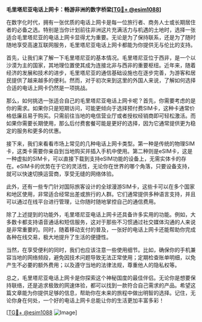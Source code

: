 **毛里塔尼亚电话上网卡：畅游非洲的数字桥梁[[TG💪+ @esim1088](https://t.me/s/esim1088)]**

在数字化时代，拥有一张优质的电话上网卡是每一位旅行者、商务人士或长期居住者的必备之选。特别是当你计划前往非洲这片充满活力与机遇的土地时，选择一张适合毛里塔尼亚的电话上网卡显得尤为重要。无论是为了保持联系，还是为了随时随地享受高速互联网服务，毛里塔尼亚电话上网卡都能为你提供无与伦比的支持。

首先，让我们来了解一下毛里塔尼亚的基本情况。毛里塔尼亚位于西非，是一个以沙漠为主的国家，其地理位置使其成为连接北非与西非的重要枢纽。近年来，随着经济的发展和技术的进步，毛里塔尼亚的通信基础设施也在逐步完善，为游客和居民提供了越来越多的便利。然而，对于初次来到这里的外国人来说，了解如何选择合适的电话上网卡仍然是一项挑战。

那么，如何挑选一张适合自己的毛里塔尼亚电话上网卡呢？首先，你需要考虑的是你的需求。如果你只是短期访问，可能更倾向于选择预付费SIM卡，这种卡通常价格低廉且易于购买。只需前往当地的电信营业厅或者授权经销商即可轻松激活。而如果你需要长期使用，那么后付费套餐可能是更好的选择，因为它通常提供更为稳定的服务和更多的优惠。

接下来，我们来看看市场上常见的几种电话上网卡类型。第一种是传统的物理SIM卡，这类卡需要你亲自到当地购买并插入手机中使用。第二种则是eSIM卡，这是一种虚拟的SIM卡，可以直接下载到支持eSIM功能的设备上，无需实体卡的存在。eSIM卡的优势在于它的灵活性，无论你在世界的哪个角落，只要设备支持，就可以快速切换运营商，享受无缝的网络体验。

此外，还有一些专门针对国际旅客设计的全球漫游SIM卡，这些卡可以在多个国家和地区使用，非常适合经常出差或旅行的人群。它们通常提供多种语言支持，并且可以通过在线平台进行管理，让你随时随地掌控自己的通信费用。

除了上述提到的功能外，毛里塔尼亚电话上网卡还具备许多实用的功能。例如，大多数卡都支持语音通话和短信服务，这对于那些不习惯通过社交媒体沟通的人来说是非常重要的。同时，随着移动支付的普及，一张好的电话上网卡还能帮助你完成各种在线交易，极大地提升了生活的便捷性。

当然，在享受便利的同时，我们也应该注意一些使用细节。比如，确保你的手机兼容当地的网络频段，避免因技术问题导致无法正常使用；定期检查账单明细，以免产生不必要的额外费用；以及遵守当地的法律法规，尊重他人的隐私权等。

总之，毛里塔尼亚电话上网卡是你探索这个神秘国度的最佳伴侣。无论你是想要保持联络，还是追求极致的网速体验，都可以找到一款符合自己需求的产品。希望这篇文章能为你提供足够的信息，帮助你在未来的旅程中做出明智的选择。记住，无论你身在何处，一个好的电话上网卡总能让你的生活更加丰富多彩！

[[TG💪+ @esim1088](https://t.me/s/esim1088) ![Image](https://i.postimg.cc/4NQfJmqS/Snipaste-2025-05-13-00-14-12.png)]